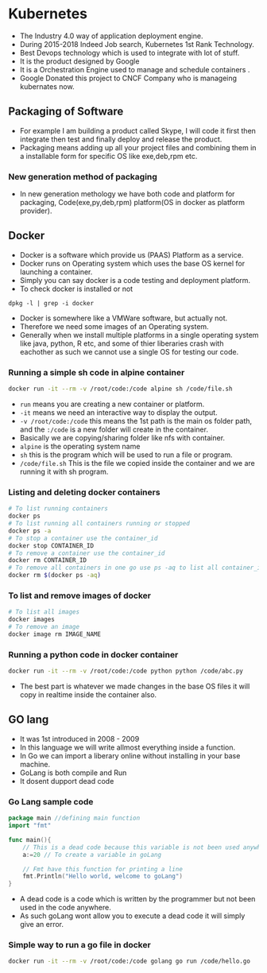 # Kubernetes
*   The Industry 4.0 way of application deployment engine.
*   During 2015-2018 Indeed Job search, Kubernetes 1st Rank Technology.
* Best Devops technology which is used to integrate with lot of stuff.
* It is the product designed by Google
* It is a Orchestration Engine used to manage and schedule containers .
* Google Donated this project to CNCF Company who is manageing kubernates now.

## Packaging of Software
* For example I am building a product called Skype, I will code it first then integrate then test and finally deploy and release the product.
* Packaging means adding up all your project files and combining them in a installable form for specific OS like exe,deb,rpm etc.

### New generation method of packaging
*   In new generation methology we have both code and platform for packaging, Code(exe,py,deb,rpm) platform(OS in docker as platform provider).

## Docker
* Docker is a software which provide us (PAAS) Platform as a service.
* Docker runs on Operating system which uses the base OS kernel for launching a container.
* Simply you can say docker is a code testing and deployment platform.
* To check docker is installed or not
```
dpkg -l | grep -i docker
```
* Docker is somewhere like a VMWare software, but actually not.
* Therefore we need some images of an Operating system.
* Generally when we install multiple platforms in a single operating system like java, python, R etc, and some of thier liberaries crash with eachother as such we cannot use a single OS for testing our code.
### Running a simple sh code in alpine container
```bash
docker run -it --rm -v /root/code:/code alpine sh /code/file.sh
```
*   ```run``` means you are creating a new container or platform.
*   ```-it``` means we need an interactive way to display the output.
*   ```-v /root/code:/code``` this means the 1st path is the main os folder path, and the ```:/code``` is a new folder will create in the container.
*   Basically we are copying/sharing folder like nfs with container.
*   ```alpine``` is the operating system name
*   ```sh``` this is the program which will be used to run a file or program.
*   ```/code/file.sh``` This is the file we copied inside the container and we are running it with sh program.

### Listing and deleting docker containers
```bash
# To list running containers
docker ps
# To list running all containers running or stopped
docker ps -a
# To stop a container use the container_id
docker stop CONTAINER_ID
# To remove a container use the container_id
docker rm CONTAINER_ID
# To remove all containers in one go use ps -aq to list all container_ids
docker rm $(docker ps -aq)
```
### To list and remove images of docker
```bash
# To list all images
docker images
# To remove an image
docker image rm IMAGE_NAME
```
### Running a python code in docker container
```bash
docker run -it --rm -v /root/code:/code python python /code/abc.py
```
*   The best part is whatever we made changes in the base OS files it will copy in realtime inside the container also.

## GO lang
* It was 1st introduced in 2008 - 2009
* In this language we will write allmost everything inside a function.
* In Go we can import a liberary online without installing in your base machine.
* GoLang is both compile and Run
* It dosent dupport dead code

### Go Lang sample code
```go
package main //defining main function
import "fmt"

func main(){
    // This is a dead code because this variable is not been used anywhere in the program
    a:=20 // To create a variable in goLang

    // Fmt have this function for printing a line
    fmt.Println("Hello world, welcome to goLang")
}
```
*   A dead code is a code which is written by the programmer but not been used in the code anywhere.
*   As such goLang wont allow you to execute a  dead code it will simply give an error.
### Simple way to run a go file in docker
```bash
docker run -it --rm -v /root/code:/code golang go run /code/hello.go
```

 




